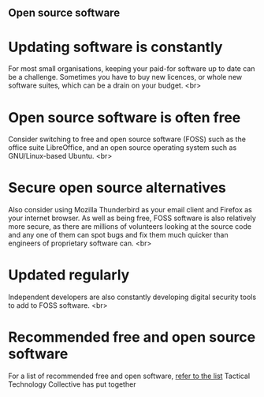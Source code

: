 
## Open source software

# Updating software is constantly
For most small organisations, keeping your paid-for software up to date can be a challenge. Sometimes you have to buy new licences, or whole new software suites, which can be a drain on your budget.
&lt;br&gt;
# Open source software is often free
Consider switching to free and open source software (FOSS) such as the office suite LibreOffice, and an open source operating system such as GNU/Linux-based Ubuntu.
&lt;br&gt;
# Secure open source alternatives
Also consider using Mozilla Thunderbird as your email client and Firefox as your internet browser. As well as being free, FOSS software is also relatively more secure, as there are millions of volunteers looking at the source code and any one of them can spot bugs and fix them much quicker than engineers of proprietary software can.
&lt;br&gt;
# Updated regularly
Independent developers are also constantly developing digital security tools to add to FOSS software.
&lt;br&gt;
# Recommended free and open source software
For a list of recommended free and open software, [refer to the list](https://securityinabox.org/en/eco-rights-africa/malware#392) Tactical Technology Collective has put together
